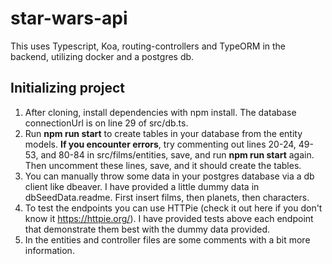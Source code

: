# star-wars-api

This uses Typescript, Koa, routing-controllers and TypeORM in the backend, utilizing docker and a postgres db.

## Initializing project

1. After cloning, install dependencies with npm install. The database connectionUrl is on line 29 of src/db.ts.
2. Run **npm run start** to create tables in your database from the entity models. **If you encounter errors**,
try commenting out lines 20-24, 49-53, and 80-84 in src/films/entities, save, and run **npm run start** again. Then uncomment these lines, save,
and it should create the tables.
3. You can manually throw some data in your postgres database via a db client like dbeaver.
I have provided a little dummy data in dbSeedData.readme. First insert films, then planets, then characters.
4. To test the endpoints you can use HTTPie (check it out here if you don't know it https://httpie.org/). 
I have provided tests above each endpoint that demonstrate them best with the dummy data provided. 
5. In the entities and controller files are some comments with a bit more information.
